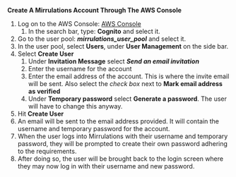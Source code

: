 **Create A Mirrulations Account Through The AWS Console**

1. Log on to the AWS Console: [AWS Console](https://us-east-1.console.aws.amazon.com/console/home?region=us-east-1#)  
   1. In the search bar, type: **Cognito** and select it.  
2. Go to the user pool: ***mirrulations\_user\_pool*** and select it.  
3. In the user pool, select **Users**, under **User Management** on the side bar.  
4. Select **Create User**  
   1. Under **Invitation Message** select ***Send an email invitation***   
   2. Enter the username for the account  
   3. Enter the email address of the account. This is where the invite email will be sent. Also select the *check box* next to **Mark email address as verified**  
   4. Under **Temporary password** select **Generate a password**. The user will have to change this anyway.  
5. Hit **Create User**  
6. An email will be sent to the email address provided. It will contain the username and temporary password for the account.  
7. When the user logs into Mirrulations with their username and temporary password, they will be prompted to create their own password adhering to the requirements.  
8. After doing so, the user will be brought back to the login screen where they may now log in with their username and new password.